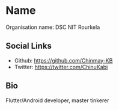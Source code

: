 # Name
Organisation name: DSC NIT Rourkela


## Social Links
- Github: https://github.com/Chinmay-KB
- Twitter: https://twitter.com/ChinuKabi

## Bio
Flutter/Android developer, master tinkerer